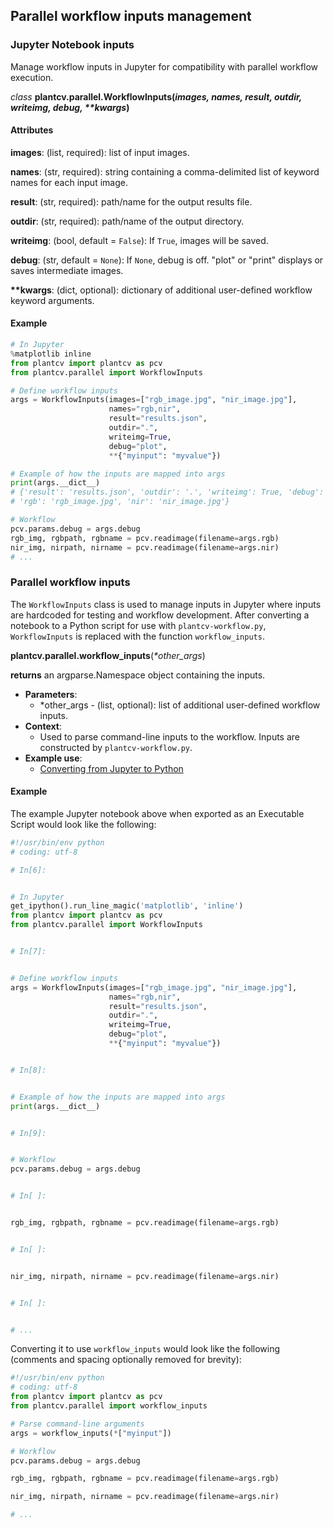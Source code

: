 ## Parallel workflow inputs management

### Jupyter Notebook inputs

Manage workflow inputs in Jupyter for compatibility with parallel workflow execution.

*class* **plantcv.parallel.WorkflowInputs(*images, names, result, outdir, writeimg, debug, \*\*kwargs*)**

#### Attributes

**images**: (list, required): list of input images.

**names**: (str, required): string containing a comma-delimited list of keyword names for each input image.

**result**: (str, required): path/name for the output results file.

**outdir**: (str, required): path/name of the output directory.

**writeimg**: (bool, default = `False`): If `True`, images will be saved.

**debug**: (str, default = `None`): If `None`, debug is off. "plot" or "print" displays or saves intermediate images.

**\*\*kwargs**: (dict, optional): dictionary of additional user-defined workflow keyword arguments.

#### Example

```python
# In Jupyter
%matplotlib inline
from plantcv import plantcv as pcv
from plantcv.parallel import WorkflowInputs

# Define workflow inputs
args = WorkflowInputs(images=["rgb_image.jpg", "nir_image.jpg"],
                      names="rgb,nir",
                      result="results.json",
                      outdir=".",
                      writeimg=True,
                      debug="plot",
                      **{"myinput": "myvalue"})

# Example of how the inputs are mapped into args
print(args.__dict__)
# {'result': 'results.json', 'outdir': '.', 'writeimg': True, 'debug': 'plot', 'myinput': 'myvalue',
# 'rgb': 'rgb_image.jpg', 'nir': 'nir_image.jpg'}

# Workflow
pcv.params.debug = args.debug
rgb_img, rgbpath, rgbname = pcv.readimage(filename=args.rgb)
nir_img, nirpath, nirname = pcv.readimage(filename=args.nir)
# ...

```

### Parallel workflow inputs

The `WorkflowInputs` class is used to manage inputs in Jupyter where inputs are hardcoded for testing and workflow
development. After converting a notebook to a Python script for use with `plantcv-workflow.py`, `WorkflowInputs` is replaced
with the function `workflow_inputs`.

**plantcv.parallel.workflow_inputs**(*\*other_args*)

**returns** an argparse.Namespace object containing the inputs.

* **Parameters**:
  * \*other_args - (list, optional): list of additional user-defined workflow inputs.
* **Context**:
    * Used to parse command-line inputs to the workflow. Inputs are constructed by `plantcv-workflow.py`.
* **Example use**:
    * [Converting from Jupyter to Python](jupyter.md)

#### Example

The example Jupyter notebook above when exported as an Executable Script would look like the following:

```python
#!/usr/bin/env python
# coding: utf-8

# In[6]:


# In Jupyter
get_ipython().run_line_magic('matplotlib', 'inline')
from plantcv import plantcv as pcv
from plantcv.parallel import WorkflowInputs


# In[7]:


# Define workflow inputs
args = WorkflowInputs(images=["rgb_image.jpg", "nir_image.jpg"],
                      names="rgb,nir",
                      result="results.json",
                      outdir=".",
                      writeimg=True,
                      debug="plot",
                      **{"myinput": "myvalue"})


# In[8]:


# Example of how the inputs are mapped into args
print(args.__dict__)


# In[9]:


# Workflow
pcv.params.debug = args.debug


# In[ ]:


rgb_img, rgbpath, rgbname = pcv.readimage(filename=args.rgb)


# In[ ]:


nir_img, nirpath, nirname = pcv.readimage(filename=args.nir)


# In[ ]:


# ...

```

Converting it to use `workflow_inputs` would look like the following (comments and spacing optionally removed for brevity):

```python
#!/usr/bin/env python
# coding: utf-8
from plantcv import plantcv as pcv
from plantcv.parallel import workflow_inputs

# Parse command-line arguments
args = workflow_inputs(*["myinput"])

# Workflow
pcv.params.debug = args.debug

rgb_img, rgbpath, rgbname = pcv.readimage(filename=args.rgb)

nir_img, nirpath, nirname = pcv.readimage(filename=args.nir)

# ...
```
